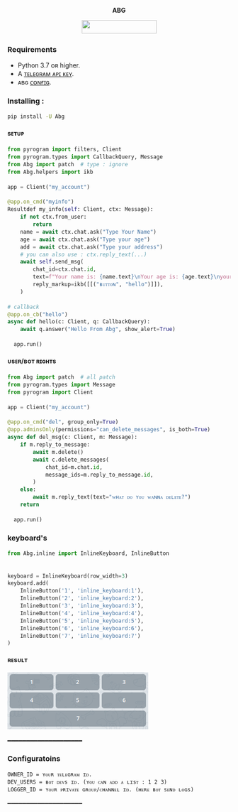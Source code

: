 <p align="center">
<b> ABG </b>
</p>

<p align="center"><a href="https://pepy.tech/project/abg"> <img src="https://static.pepy.tech/personalized-badge/abg?period=total&units=international_system&left_color=black&right_color=black&left_text=Downloads" width="169" height="29.69"/></a></p>

### Requirements 

- Python 3.7 ᴏʀ higher.
- A [ᴛᴇʟᴇɢʀᴀᴍ ᴀᴘɪ ᴋᴇʏ](https://docs.pyrogram.org/intro/setup#api-keys).
- ᴀʙɢ [ᴄᴏɴғɪɢ](https://github.com/Abishnoi69/Abg#configuratoins).

### Installing :

```bash
pip install -U Abg
```
#### sᴇᴛᴜᴘ
```python
from pyrogram import filters, Client
from pyrogram.types import CallbackQuery, Message
from Abg import patch  # type : ignore
from Abg.helpers import ikb

app = Client("my_account")

@app.on_cmd("myinfo")
Resultdef my_info(self: Client, ctx: Message):
    if not ctx.from_user:
        return
    name = await ctx.chat.ask("Type Your Name")
    age = await ctx.chat.ask("Type your age")
    add = await ctx.chat.ask("Type your address")
    # you can also use : ctx.reply_text(...)
    await self.send_msg(
        chat_id=ctx.chat.id,
        text=f"Your name is: {name.text}\nYour age is: {age.text}\nyour address is: {add.text}",
        reply_markup=ikb([[("ʙᴜᴛᴛᴏɴ", "hello")]]),
    )

# callback 
@app.on_cb("hello")
async def hello(c: Client, q: CallbackQuery):
    await q.answer("Hello From Abg", show_alert=True)

  app.run()
```
>
#### ᴜsᴇʀ/ʙᴏᴛ ʀɪɢʜᴛs 

```python
from Abg import patch  # all patch
from pyrogram.types import Message
from pyrogram import Client

app = Client("my_account")

@app.on_cmd("del", group_only=True)
@app.adminsOnly(permissions="can_delete_messages", is_both=True)
async def del_msg(c: Client, m: Message):
    if m.reply_to_message:
        await m.delete()
        await c.delete_messages(
            chat_id=m.chat.id,
            message_ids=m.reply_to_message.id,
        )
    else:
        await m.reply_text(text="ᴡʜᴀᴛ ᴅᴏ ʏᴏᴜ ᴡᴀɴɴᴀ ᴅᴇʟᴇᴛᴇ?")
    return
  
  app.run()
```


>
### keyboard's

```python
from Abg.inline import InlineKeyboard, InlineButton


keyboard = InlineKeyboard(row_width=3)
keyboard.add(
    InlineButton('1', 'inline_keyboard:1'),
    InlineButton('2', 'inline_keyboard:2'),
    InlineButton('3', 'inline_keyboard:3'),
    InlineButton('4', 'inline_keyboard:4'),
    InlineButton('5', 'inline_keyboard:5'),
    InlineButton('6', 'inline_keyboard:6'),
    InlineButton('7', 'inline_keyboard:7')
)
```

#### ʀᴇsᴜʟᴛ

<p><img src="https://raw.githubusercontent.com/Abishnoi69/Abg/master/doce/images/add_inline_button.png" alt="add_inline_button"></p>

━━━━━━━━━━━━━━━━━━━━
### Configuratoins
```
OWNER_ID = ʏᴏᴜʀ ᴛᴇʟᴇɢʀᴀᴍ ɪᴅ.
DEV_USERS = ʙᴏᴛ ᴅᴇᴠs ɪᴅ. (ʏᴏᴜ ᴄᴀɴ ᴀᴅᴅ ᴀ ʟɪsᴛ : 1 2 3)
LOGGER_ID = ʏᴏᴜʀ ᴘʀɪᴠᴀᴛᴇ ɢʀᴏᴜᴘ/ᴄʜᴀɴɴᴇʟ ɪᴅ. (ʜᴇʀᴇ ʙᴏᴛ sᴇɴᴅ ʟᴏɢs)
```
━━━━━━━━━━━━━━━━━━━━ 

